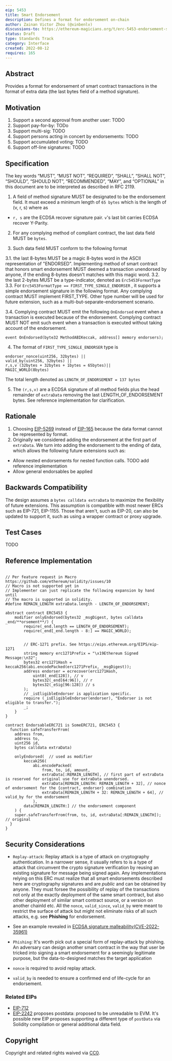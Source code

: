 ```yaml
---
eip: 5453
title: Smart Endorsement
description: Defines a format for endorsement on-chain
author: Zainan Victor Zhou (@xinbenlv)
discussions-to: https://ethereum-magicians.org/t/erc-5453-endorsement-standard/10355
status: Draft
type: Standards Track
category: Interface
created: 2022-08-12
requires: 165
---
```

<!-- TODO add 5269 in requires after the ./eip-5269.md becomes available. -->
## Abstract

Provides a format for endorsement of smart contract transactions in the format of extra data (the last bytes field of a method signature).

## Motivation

1. Support a second approval from another user: TODO
2. Support pay-for-by: TODo
3. Support multi-sig: TODO
4. Support persons acting in concert by endorsements: TODO
5. Support accumulated voting: TODO
6. Support off-line signatures: TODO

## Specification
The key words “MUST”, “MUST NOT”, “REQUIRED”, “SHALL”, “SHALL NOT”, “SHOULD”, “SHOULD NOT”, “RECOMMENDED”, “MAY”, and “OPTIONAL” in this document are to be interpreted as described in RFC 2119.

1. A field of method signature MUST be designated to be the endorsement field.
It must exceed a minimum length of `65 bytes` which is the length of (v, r, s) where as

- `r, s` are the ECDSA recover signature pair. `v`'s last bit carries ECDSA recover Y-Parity.

2. For any complying method of compliant contract, the last data field MUST be `bytes`.

3. Such data field MUST conform to the following format

3.1. the last 8-bytes MUST be a magic 8-bytes word in the ASCII representation of "ENDORSED".
Implementing method of smart contract that honors smart endorsement MUST deemed a transaction unendorsed by anyone,
if the ending 8-bytes doesn't matches with this magic word.
3.2. the last 2-bytes MUST be a type-indicator, denoted as `Erc5453FormatType`
3.3. For `Erc5453FormatType == FIRST_TYPE_SINGLE_ENDORSER` <!--TODO determine a type number-->,
it supports a simple endorsement signature in the following format. Any complying contract MUST implement FIRST_TYPE.
Other type number will be used for future extension, such as a multi-but-separate-endorsement scenario.

3.4. Complying contract MUST emit the following `OnEndorsed` event when a transaction is executed because of the endorsement. Complying contract MUST NOT emit such event when a transaction is executed without taking account of the endorsement.

```solidity
event OnEndorsed(byte32 MethodABIKeccak, address[] memory endorsers);
```

4. The format of `FIRST_TYPE_SINGLE_ENDORSER` type is

```solidity
endorser_nonce(uint256, 32bytes) ||
valid_by(uint256, 32bytes) ||
r,s,v (32bytes + 32bytes + 1bytes = 65bytes)||
MAGIC_WORLD(8bytes)
```

The total length denoted as `LENGTH_OF_ENDORSEMENT = 137 bytes`

5. The `(r,s,v)` are a ECDSA signature of all method fields plus the head remainder of `extraData` removing
the last LENGTH_OF_ENDORSEMENT bytes. See reference implementation for clarification.

## Rationale

1. Choosing [EIP-5269](./eip-5269.md) instead of [EIP-165](./eip-165.md) because the data format cannot be represented by format.
2. Originally we considered adding the endorsement at the first part of `extraData`. We turn into adding the endorsement to the ending of data, which allows the following future extensions such as:

- Allow nested endorsements for nested function calls. TODO add reference implementation
- Allow general endorsables be applied

## Backwards Compatibility

The design assumes a `bytes calldata extraData` to maximize the flexibility of future extensions.
This assumption is compatible with most newer ERCs such as EIP-721, EIP-1155.
Those that aren't, such as EIP-20, can also be updated to support it,
such as using a wrapper contract or proxy upgrade.

## Test Cases
TODO

## Reference Implementation
```solidity

// Per feature request in Macro https://github.com/ethereum/solidity/issues/10
// Macro is not supported yet in
// Implementer can just replicate the following expansion by hand until
// The macro is supported in solidity.
#define REMAIN_LENGTH extraData.length - LENGTH_OF_ENDORSEMENT;

abstract contract ERC5453 {
    modifier onlyEndorsed(bytes32 _msgDigest, bytes calldata _end/**orsement**/) {
        require(_end.length == LENGTH_OF_ENDORSEMENT);
        require(_end[_end.length - 8:] == MAGIC_WORLD);


        // ERC-1271 prefix. See https://eips.ethereum.org/EIPS/eip-1271
        string memory erc1271Prefix = "\x19Ethereum Signed Message:\n32";
        bytes32 erc1271Hash = keccak256(abi.encodePacked(erc1271Prefix, _msgDigest));
        address endorser = ecrecover(erc1271Hash,
            uint8(_end[128]), // v
            bytes32(_end[64:96]), // r
            bytes32(_eSig[96:128]) // s
        );
        // _isEligibleEndorser is application specific.
        require (_isEligibleEndorser(endorser), "Endorser is not eligible to transfer.");
        _;
    }
}

contract EndorsableERC721 is SomeERC721, ERC5453 {
  function safeTransferFrom(
    address from,
    address to,
    uint256 id,
    bytes calldata extraData)

    onlyEndorsed(  // used as modifier
        keccak256(
            abi.encodePacked(
                from, to, id, amount,
                extraData[:REMAIN_LENGTH], // first part of extraData is reserved for original use for extraData unendorsed.
                extraData[REMAIN_LENGTH: REMAIN_LENGTH + 32], // nonce of endorsement for the {contract, endorser} combination
                extraData[REMAIN_LENGTH + 32: REMAIN_LENGTH + 64], // valid_by for the endorsement
            ),
        data[REMAIN_LENGTH:] // the endorsement component
    ) {
    super.safeTransferFrom(from, to, id, extraData[:REMAIN_LENGTH]); // original
  }
}
```

## Security Considerations

- `Replay-attack`: Replay attack is a type of attack on cryptography authentication.
In a narrower sense, it usually refers to is a type of attack that circumvent the crypto
signature verification by reusing an existing signature for message being signed again.
Any implementations relying on this ERC must realize that all smart endorsements
described here are cryptography signatures and are *public* and can be obtained by anyone.
They must forsee the possibility of replay of the transactions not only
at the exactly deployment of the same smart contract, but also other deployment
of similar smart contract source, or a version on another chainId etc.
All the `nonce`, `valid_since`, `valid_by` were meant to restrict the surface of attack but
might not eliminate risks of all such attacks, e.g. see **Phishing** for endorsement.
- See an example revealed in
[ECDSA signature malleability(CVE-2022-35961)](https://github.com/OpenZeppelin/openzeppelin-contracts/security/advisories/GHSA-4h98-2769-gh6h)

- `Phishing`: It's worth pick out a special form of replay-attack by phishing.
An adversary can design another smart contract in the way that user be tricked
into signing a smart endorsement for a seemingly legitimate purpose,
but the data-to-designed matches the target application

- `nonce` is required to avoid replay attack.
- `valid_by` is needed to ensure a confirmed end of life-cycle for an endorsement.

### Related EIPs

- [EIP-712](./eip-712.md)
- [EIP-2242](./eip-2242.md) proposes postdata: proposed to be unreadable to EVM. It's possible new EIP
proposes supporting a different type of `postData` via Solidity compilation or general additional data
field.

## Copyright
Copyright and related rights waived via [CC0](../LICENSE.md).
